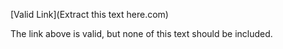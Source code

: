 [Valid Link](Extract this text here.com)

The link above is valid, but none of this text should be included.